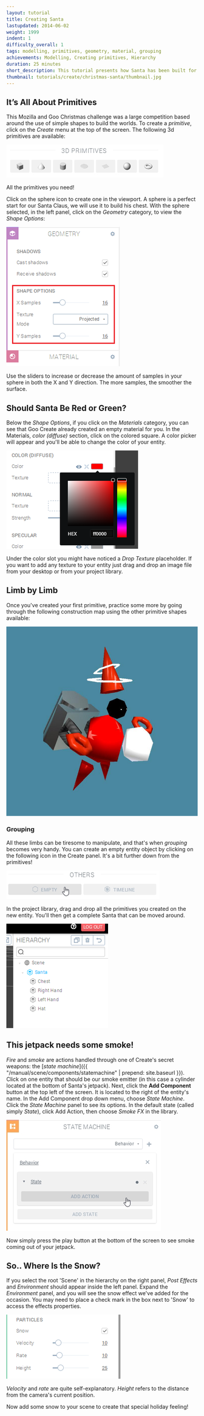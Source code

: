 ```yaml
---
layout: tutorial
title: Creating Santa
lastupdated: 2014-06-02
weight: 1999
indent: 1
difficulty_overall: 1
tags: modelling, primitives, geometry, material, grouping
achievements: Modelling, Creating primitives, Hierarchy
duration: 25 minutes
short_description: This tutorial presents how Santa has been built for the Christmas scene and goes through some special Christmas features added in Goo Create.
thumbnail: tutorials/create/christmas-santa/thumbnail.jpg
---
```


## It’s All About Primitives

This Mozilla and Goo Christmas challenge was a large competition based around the use of simple shapes to build the worlds. To create a *primitive*, click on the *Create* menu at the top of the screen. The following 3d primitives are available:

![](primitives.jpg)

All the primitives you need!

Click on the sphere icon to create one in the viewport. A sphere is a perfect start for our Santa Claus, we will use it to build his chest. With the sphere selected, in the left panel, click on the *Geometry* category, to view the *Shape Options*:

![](image_11.png)

Use the sliders to increase or decrease the amount of samples in your sphere in both the X and Y direction. The more samples, the smoother the surface.

## Should Santa Be Red or Green?

Below the *Shape Options*, if you click on the *Materials* category, you can see that Goo Create already created an empty material for you. In the Materials, *color (diffuse)* section, click on the colored square. A color picker will appear and you'll be able to change the color of your entity.

![Material panel: Diffuse Color](image_21.png)

Under the color slot you might have noticed a *Drop Texture* placeholder. If you want to add any texture to your entity just drag and drop an image file from your desktop or from your project library.

## Limb by Limb

Once you've created your first primitive, practice some more by going through the following construction map using the other primitive shapes available:

![Assembly picture](image_3.jpg)

### Grouping

All these limbs can be tiresome to manipulate, and that's when *grouping* becomes very handy. You can create an empty entity object by clicking on the following icon in the Create panel. It's a bit further down from the primitives!

![Create an empty entity](empty.jpg)

In the project library, drag and drop all the primitives you created on the new entity. You'll then get a complete Santa that can be moved around.

![Parent an entity to another](image_51.png)

## This jetpack needs some smoke!

*Fire* and *smoke* are actions handled through one of Create's secret weapons: the [_state machine_]({{ "/manual/scene/components/statemachine" | prepend: site.baseurl }}). Click on one entity that should be our smoke emitter (in this case a cylinder located at the bottom of Santa's jetpack). Next, click the **Add Component** button at the top left of the screen. It is located to the right of the entity's name. In the Add Component drop down menu, choose *State Machine*. Click the _State Machine_ panel to see its options. In the default state (called simply _State_), click Add Action, then choose *Smoke FX* in the library.

![Add an action to a state](add-action.jpg)

Now simply press the play button at the bottom of the screen to see smoke coming out of your jetpack.

## So.. Where Is the Snow?

If you select the root 'Scene' in the hierarchy on the right panel, _Post Effects_ and _Environment_ should appear inside the left panel. Expand the _Environment_ panel, and you will see the snow effect we've added for the occasion. You may need to place a check mark in the box next to 'Snow' to access the effects properties.

![Snow options in the environment panel](image_71.png)

*Velocity* and *rate* are quite self-explanatory. *Height* refers to the distance from the camera's current position.

Now add some snow to your scene to create that special holiday feeling!
